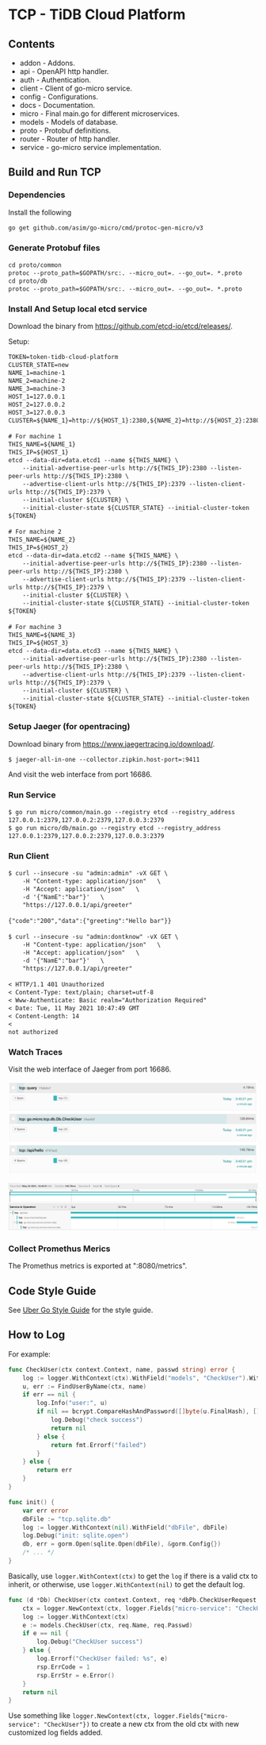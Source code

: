 # TCP - TiDB Cloud Platform

## Contents

- addon - Addons.
- api - OpenAPI http handler.
- auth - Authentication.
- client - Client of go-micro service.
- config - Configurations.
- docs - Documentation.
- micro - Final main.go for different microservices.
- models - Models of database.
- proto - Protobuf definitions.
- router - Router of http handler.
- service - go-micro service implementation.

## Build and Run TCP

### Dependencies

Install the following

```
go get github.com/asim/go-micro/cmd/protoc-gen-micro/v3
```

### Generate Protobuf files

```
cd proto/common
protoc --proto_path=$GOPATH/src:. --micro_out=. --go_out=. *.proto
cd proto/db
protoc --proto_path=$GOPATH/src:. --micro_out=. --go_out=. *.proto
```

### Install And Setup local etcd service

Download the binary from https://github.com/etcd-io/etcd/releases/.

Setup:

```
TOKEN=token-tidb-cloud-platform
CLUSTER_STATE=new
NAME_1=machine-1
NAME_2=machine-2
NAME_3=machine-3
HOST_1=127.0.0.1
HOST_2=127.0.0.2
HOST_3=127.0.0.3
CLUSTER=${NAME_1}=http://${HOST_1}:2380,${NAME_2}=http://${HOST_2}:2380,${NAME_3}=http://${HOST_3}:2380

# For machine 1
THIS_NAME=${NAME_1}
THIS_IP=${HOST_1}
etcd --data-dir=data.etcd1 --name ${THIS_NAME} \
    --initial-advertise-peer-urls http://${THIS_IP}:2380 --listen-peer-urls http://${THIS_IP}:2380 \
    --advertise-client-urls http://${THIS_IP}:2379 --listen-client-urls http://${THIS_IP}:2379 \
    --initial-cluster ${CLUSTER} \
    --initial-cluster-state ${CLUSTER_STATE} --initial-cluster-token ${TOKEN}

# For machine 2
THIS_NAME=${NAME_2}
THIS_IP=${HOST_2}
etcd --data-dir=data.etcd2 --name ${THIS_NAME} \
    --initial-advertise-peer-urls http://${THIS_IP}:2380 --listen-peer-urls http://${THIS_IP}:2380 \
    --advertise-client-urls http://${THIS_IP}:2379 --listen-client-urls http://${THIS_IP}:2379 \
    --initial-cluster ${CLUSTER} \
    --initial-cluster-state ${CLUSTER_STATE} --initial-cluster-token ${TOKEN}

# For machine 3
THIS_NAME=${NAME_3}
THIS_IP=${HOST_3}
etcd --data-dir=data.etcd3 --name ${THIS_NAME} \
    --initial-advertise-peer-urls http://${THIS_IP}:2380 --listen-peer-urls http://${THIS_IP}:2380 \
    --advertise-client-urls http://${THIS_IP}:2379 --listen-client-urls http://${THIS_IP}:2379 \
    --initial-cluster ${CLUSTER} \
    --initial-cluster-state ${CLUSTER_STATE} --initial-cluster-token ${TOKEN}
```

### Setup Jaeger (for opentracing)

Download binary from https://www.jaegertracing.io/download/.

```shell
$ jaeger-all-in-one --collector.zipkin.host-port=:9411
```

And visit the web interface from port 16686.

### Run Service

```shell
$ go run micro/common/main.go --registry etcd --registry_address 127.0.0.1:2379,127.0.0.2:2379,127.0.0.3:2379
$ go run micro/db/main.go --registry etcd --registry_address 127.0.0.1:2379,127.0.0.2:2379,127.0.0.3:2379
```

### Run Client

```
$ curl --insecure -su "admin:admin" -vX GET \
    -H "Content-type: application/json"   \
    -H "Accept: application/json"   \
    -d '{"NamE":"bar"}'   \
    "https://127.0.0.1/api/greeter"

{"code":"200","data":{"greeting":"Hello bar"}}

$ curl --insecure -su "admin:dontknow" -vX GET \
    -H "Content-type: application/json"   \
    -H "Accept: application/json"   \
    -d '{"NamE":"bar"}'   \
    "https://127.0.0.1/api/greeter"

< HTTP/1.1 401 Unauthorized
< Content-Type: text/plain; charset=utf-8
< Www-Authenticate: Basic realm="Authorization Required"
< Date: Tue, 11 May 2021 10:47:49 GMT
< Content-Length: 14
<
not authorized
```

### Watch Traces

Visit the web interface of Jaeger from port 16686.

![opentrace1](docs/img/opentrace1.png)

![opentrace2](docs/img/opentrace2.png)

### Collect Promethus Merics

The Promethus metrics is exported at ":8080/metrics".

## Code Style Guide

See [Uber Go Style Guide](https://github.com/uber-go/guide/blob/master/style.md) for the style guide.

## How to Log

For example:

```go
func CheckUser(ctx context.Context, name, passwd string) error {
	log := logger.WithContext(ctx).WithField("models", "CheckUser").WithField("name", name)
	u, err := FindUserByName(ctx, name)
	if err == nil {
		log.Info("user:", u)
		if nil == bcrypt.CompareHashAndPassword([]byte(u.FinalHash), []byte(u.Salt+passwd)) {
			log.Debug("check success")
			return nil
		} else {
			return fmt.Errorf("failed")
		}
	} else {
		return err
	}
}
```

```go
func init() {
    var err error
    dbFile := "tcp.sqlite.db"
    log := logger.WithContext(nil).WithField("dbFile", dbFile)
    log.Debug("init: sqlite.open")
    db, err = gorm.Open(sqlite.Open(dbFile), &gorm.Config{})
  	/* ... */
}
```

Basically, use `logger.WithContext(ctx)` to get the `log` if there is a valid ctx to inherit, or otherwise, use `logger.WithContext(nil)` to get the default log.

```go
func (d *Db) CheckUser(ctx context.Context, req *dbPb.CheckUserRequest, rsp *dbPb.CheckUserResponse) error {
	ctx = logger.NewContext(ctx, logger.Fields{"micro-service": "CheckUser"})
	log := logger.WithContext(ctx)
	e := models.CheckUser(ctx, req.Name, req.Passwd)
	if e == nil {
		log.Debug("CheckUser success")
	} else {
		log.Errorf("CheckUser failed: %s", e)
		rsp.ErrCode = 1
		rsp.ErrStr = e.Error()
	}
	return nil
}
```

Use something like `logger.NewContext(ctx, logger.Fields{"micro-service": "CheckUser"})` to create a new ctx from the old ctx with new customized log fields added.
